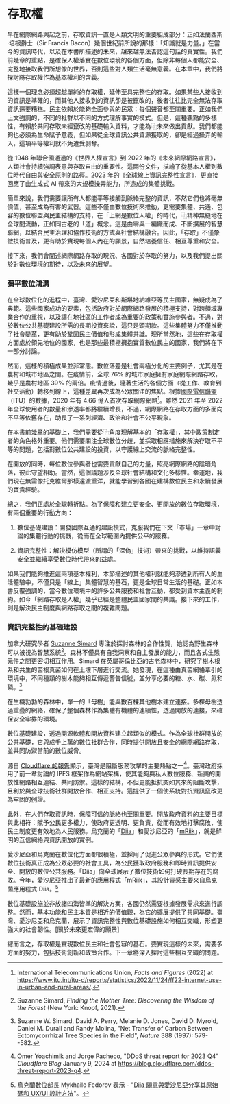 # 存取權

早在網際網路興起之前，存取資訊一直是人類文明的重要組成部分：正如法蘭西斯·培根爵士（Sir Francis Bacon）幾個世紀前所說的那樣：「知識就是力量。」在當今的資訊時代，以及在本書所描述的未來，越來越無法否認這句話的真實性。我們前幾章的重點，是確保人權落實在數位環境的各個方面，但除非每個人都能安全、完整地接取我們所想像的世界，否則這些對人類生活毫無意義。在本章中，我們將探討將存取權作為基本權利的含義。

這樣一個理念必須超越單純的存取權，延伸至具完整性的存取。如果某些人接收到的資訊是準確的，而其他人接收到的資訊卻是被竄改的，後者往往比完全無法存取資訊還要糟糕。民主依賴於能夠全面參與的民眾：每個聲音都至關重要。正如我們上文強調的，不同的社群以不同的方式理解事實的模式。但是，這種觀點的多樣性，有賴於共同存取未經竄改的基礎輸入資料，才能為⿻未來做出貢獻。我們都能夠也必須為生命賦予意義，但如果從全球資訊公共資源獲取的，卻是經過操弄的輸入，這項平等權利就不免遭受剝奪。

從 1948 年聯合國通過的《世界人權宣言》到 2022 年的《未來網際網路宣言》，人類社會持續強調表意與存取自由的重要性。這兩份文件，描繪了從基本人權到數位時代自由與安全原則的路徑。2023 年的《全球線上資訊完整性宣言》，更直接回應了由生成式 AI 帶來的大規模操弄能力，所造成的集體挑戰。

簡單來說，我們需要讓所有人都能平等接觸到脈絡完整的資訊，不然它們也將毫無價值，甚至成為有害的武器。這些不僅由數位技術來推動，更需要集體、共通、包容的數位聯盟與民主結構的支持，在「上網是數位人權」的時代，⿻精神無縫地在全球間流動，正如同古老的「道」概念。這是由零與一編織而成、不斷擴展的智慧聯網，以結合民主治理和協作技術的方式與社會結構融合。因此，「存取」不僅象徵技術普及，更有助於實現每個人內在的願景，自然培養信任、相互尊重和安全。

接下來，我們會闡述網際網路存取的現況、各國對於存取的努力，以及我們提出關於對數位環境的期待，以及未來的展望。

### 彌平數位鴻溝

在全球數位化的進程中，臺灣、愛沙尼亞和斯堪地納維亞等民主國家，無疑成為了典範。這些國家成功的要素，包括政府對於網際網路發展的積極支持，對跨領域專業合作的重視，以及讓在地社區的工作者成為重要的政策和實施參與者。不過，對於數位公共基礎建設所需的長期投資來說，這只是頭期款。這些集體努力不僅推動了社會變革，更有助於鞏固民主價值和形成集體共識。理所當然地，這些在存取權方面處於領先地位的國家，也是那些最積極擁抱實質數位民主的國家，我們將在下一部分討論。

然而，這樣的積極成果並非常態。數位落差是社會兩極分化的主要例子，尤其是在農村和城市地區之間。在疫情前，全球 76% 的城市家庭擁有家庭網際網路存取，幾乎是農村地區 39% 的兩倍。疫情過後，隨著生活的各個方面（從工作、教育到社交活動）轉移到線上，這種差異再次成為公眾關注的焦點。根據[國際電信聯盟](https://www.itu.int/itu-d/reports/statistics/2022/11/24/ff22-internet-use-in-urban-and-rural-areas/)（ITU）的數據，2020 年有 4.66 億人首次存取網際網路[^RuralUrban]。雖然 2021 年至 2022 年全球使用者的數量和滲透率都將繼續增長，不過，網際網路在存取方面的多面向不平等依舊存在，助長了一系列經濟、政治和社會不公平現象。

[^RuralUrban]: International Telecommunications Union, *Facts and Figures* (2022) at https://www.itu.int/itu-d/reports/statistics/2022/11/24/ff22-internet-use-in-urban-and-rural-areas/.

在本書前幾章的基礎上，我們需要從⿻角度理解基本的「存取權」，其中政策制定者的角色格外重要。他們需要關注全球數位分歧，並採取相應措施來解決存取不平等的問題，包括對數位公共建設的投資，以守護線上交流的脈絡完整性。

在開放的同時，每位數位參與者也需要貢獻自己的力量，照亮網際網路的陰暗角落，彼此守望相助。當然，這個議題涉及全球社會結構和文化多樣性。幸運地，我們現在無需像托克維爾那樣遠渡重洋，就能學習到各國在建構數位民主和永續發展的寶貴經驗。

總之，我們正處於全球轉折點。為了保障和建立更安全、更開放的數位存取環境，有兩個重要的行動方向：

1. 數位基礎建設：開發國際互通的建設模式，克服我們在下文「市場」一章中討論的集體行動的挑戰，從而在全球範圍內提供公平的服務。

2. 資訊完整性：解決模仿模型（所謂的「深偽」技術）帶來的挑戰，以維持語義安全並繼續享受數位時代帶來的益處。

如果我們能夠推進這兩項基本權利，本節描述的其他權利就能夠滲透到所有人的生活體驗中，不僅只是「線上」集體智慧的基石，更是全球日常生活的基礎。正如本書反覆強調的，當今數位環境中的許多公共服務和社會互動，都受到資本主義的制約。如今「網路存取是人權」幾乎已經是整體民主國家間的共識。接下來的工作，則是解決民主制度與網路存取之間的複雜問題。

### 資訊完整性的基礎建設

加拿大研究學者 [Suzanne Simard](https://suzannesimard.com/) 專注於探討森林的合作性質，她認為野生森林可以被視為智慧系統[^Mother]。森林不僅具有自我洞察和自主發展的能力，而且各式生態元件之間更密切相互作用。Simard 在英屬哥倫比亞的古老森林中，研究了樹木根系和共生的菌根真菌如何在土壤下層進行交流。她發現，在這種由真菌網絡牽引的環境中，不同種類的樹木能夠相互傳遞警告信號，並分享必要的糖、水、碳、氮和磷。[^fungi]

[^Mother]: Suzanne Simard, *Finding the Mother Tree: Discovering the Wisdom of the Forest* (New York: Knopf, 2021).
[^fungi]: Suzanne W. Simard, David A. Perry, Melanie D. Jones, David D. Myrold, Daniel M. Durall and Randy Molina, "Net Transfer of Carbon Between Ectomycorrhizal Tree Species in the Field", *Nature* 388 (1997): 579--582.

在生機勃勃的森林中，單一的「母樹」能與數百棵其他樹木建立連接。多棵母樹透過重疊的網絡，確保了整個森林作為集體有機體的連續性，透過開放的連接，來確保安全牢靠的環境。

數位基礎建設，透過開源軟體和開放資料建立起類似的模式。作為全球社群開放的公共基礎，它與成千上萬的數位社群合作，同時提供開放且安全的網際網路存取，並共同防禦當前的數位威脅。

源自 [Cloudflare 的報告](https://blog.cloudflare.com/ddos-threat-report-2023-q4)顯示，臺灣是阻斷服務攻擊的主要熱點之一[^Cloudflare]。臺灣政府採用了前一章討論的 IPFS 框架作為網站架構，使其能夠與私人數位服務、新興的開放性網路相互連結、共同防禦。這樣的結構，不但更能抵抗突如其來的阻斷攻擊，且利於與全球技術社群開放合作、相互支持。這提供了一個使系統對抗資訊竄改更為牢固的例證。

[^Cloudflare]: Omer Yoachimik and Jorge Pacheco, "DDoS threat report for 2023 Q4" *Cloudflare Blog* January 9, 2024 at https://blog.cloudflare.com/ddos-threat-report-2023-q4.

此外，在人們存取資訊時，保障可信的脈絡也至關重要。開放政府資料的主要目標與此相符：賦予公民更多權力，使政府更透明、更負責，從而有效地打擊腐敗，使民主制度更有效地為人民服務。烏克蘭的「[Diia](https://en.wikipedia.org/wiki/Diia)」和愛沙尼亞的「[mRiik](https://mezha.media/en/2023/01/19/estonia-launches-the-mriik-government-application-built-on-the-basis-of-the-ukrainian-diia-application/)」，就是鮮明的互信網絡與資訊開放的實例。

愛沙尼亞和烏克蘭在數位化方面都很積極，並採用了促進公眾參與的形式。它們使數位技術真正成為公眾必要的社會工具，為公民獲取政府服務和即時資訊提供安全、開放的數位公共服務。「Diia」向全球展示了數位技術如何打破長期存在的腐敗。今年，愛沙尼亞推出了最新的應用程式「mRiik」，其設計靈感主要來自烏克蘭應用程式 Diia。[^Diia]

數位基礎設施並非放諸四海皆準的解決方案，各國仍然需要根據發展需求來進行調整。然而，基本功能和民主本質是相近的價值觀，為它的擴展提供了共同基礎。臺灣、愛沙尼亞和烏克蘭，展示了資訊完整性與數位基礎設施如何相互交織，形塑更強大的社會韌性。[關於未來更宏偉的願景]

總而言之，存取權是實現數位民主和社會包容的基石。要實現這樣的未來，需要多方面的努力，包括技術創新和政策合作。下一章將深入探討這些相互交織的問題。

[^Diia]: 烏克蘭數位部長 Mykhailo Fedorov 表示 - "[Diia 願意與愛沙尼亞分享其原始碼和 UX/UI 設計方法](https://mezha.media/2023/01/19/diia-mriik/)"。
